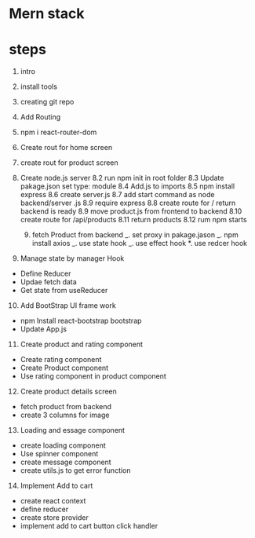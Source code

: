# Mern stack

# steps

1. intro
2. install tools
3. creating git repo
4. Add Routing
5. npm i react-router-dom
6. Create rout for home screen
7. create rout for product screen
8. Create node.js server
   8.2 run npm init in root folder
   8.3 Update pakage.json set type: module
   8.4 Add.js to imports
   8.5 npm install express
   8.6 create server.js
   8.7 add start command as node backend/server .js
   8.9 require express
   8.8 create route for / return backend is ready
   8.9 move product.js from frontend to backend
   8.10 create route for /api/products
   8.11 return products
   8.12 rum npm starts

   9. fetch Product from backend
      _. set proxy in pakage.jason
      _. npm install axios
      _. use state hook
      _. use effect hook
      \*. use redcer hook

9. Manage state by manager Hook

- Define Reducer
- Updae fetch data
- Get state from useReducer

10. Add BootStrap UI frame work

- npm Install react-bootstrap bootstrap
- Update App.js

11. Create product and rating component

- Create rating component
- Create Product component
- Use rating component in product component

12. Create product details screen

- fetch product from backend
- create 3 columns for image

13. Loading and essage component

- create loading component
- Use spinner component
- create message component
- create utils.js to get error function

14. Implement Add to cart

- create react context
- define reducer
- create store provider
- implement add to cart button click handler
